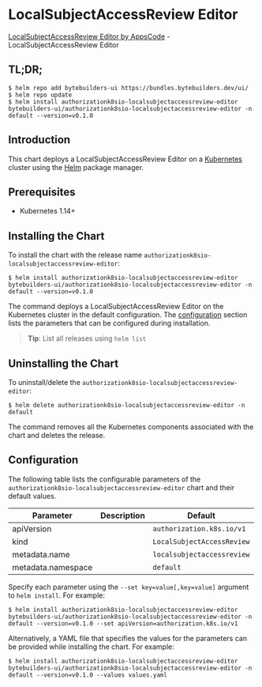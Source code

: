 # LocalSubjectAccessReview Editor

[LocalSubjectAccessReview Editor by AppsCode](https://byte.builders) - LocalSubjectAccessReview Editor

## TL;DR;

```console
$ helm repo add bytebuilders-ui https://bundles.bytebuilders.dev/ui/
$ helm repo update
$ helm install authorizationk8sio-localsubjectaccessreview-editor bytebuilders-ui/authorizationk8sio-localsubjectaccessreview-editor -n default --version=v0.1.0
```

## Introduction

This chart deploys a LocalSubjectAccessReview Editor on a [Kubernetes](http://kubernetes.io) cluster using the [Helm](https://helm.sh) package manager.

## Prerequisites

- Kubernetes 1.14+

## Installing the Chart

To install the chart with the release name `authorizationk8sio-localsubjectaccessreview-editor`:

```console
$ helm install authorizationk8sio-localsubjectaccessreview-editor bytebuilders-ui/authorizationk8sio-localsubjectaccessreview-editor -n default --version=v0.1.0
```

The command deploys a LocalSubjectAccessReview Editor on the Kubernetes cluster in the default configuration. The [configuration](#configuration) section lists the parameters that can be configured during installation.

> **Tip**: List all releases using `helm list`

## Uninstalling the Chart

To uninstall/delete the `authorizationk8sio-localsubjectaccessreview-editor`:

```console
$ helm delete authorizationk8sio-localsubjectaccessreview-editor -n default
```

The command removes all the Kubernetes components associated with the chart and deletes the release.

## Configuration

The following table lists the configurable parameters of the `authorizationk8sio-localsubjectaccessreview-editor` chart and their default values.

|     Parameter      | Description |          Default           |
|--------------------|-------------|----------------------------|
| apiVersion         |             | `authorization.k8s.io/v1`  |
| kind               |             | `LocalSubjectAccessReview` |
| metadata.name      |             | `localsubjectaccessreview` |
| metadata.namespace |             | `default`                  |


Specify each parameter using the `--set key=value[,key=value]` argument to `helm install`. For example:

```console
$ helm install authorizationk8sio-localsubjectaccessreview-editor bytebuilders-ui/authorizationk8sio-localsubjectaccessreview-editor -n default --version=v0.1.0 --set apiVersion=authorization.k8s.io/v1
```

Alternatively, a YAML file that specifies the values for the parameters can be provided while
installing the chart. For example:

```console
$ helm install authorizationk8sio-localsubjectaccessreview-editor bytebuilders-ui/authorizationk8sio-localsubjectaccessreview-editor -n default --version=v0.1.0 --values values.yaml
```
